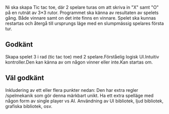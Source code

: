 Ni ska skapa Tic tac toe, där 2 spelare turas om att skriva in "X" samt "O"  på en rutnät av 3*3 rutor.
Programmet ska känna av resultaten av spelets gång. Både vinnare samt on det inte finns en vinnare.
Spelet ska kunnas restartas och återgå till ursprungs läge med en slumpmässig spelares första tur.


## Godkänt
Skapa spelet 3 i rad (tic tac toe) med 2 spelare.Förståelig logisk  UI.Intuitiv kontroller.Den kan känna av om någon vinner eller inte.Kan startas om.



## Väl godkänt 
Inkludering av ett eller flera punkter nedan:
Den har extra regler /spelmekanik som gör denna märkbart unikt.
Ha ett extra spelläge med någon form av single player vs AI.
Användning av UI bibliotek, ljud bibliotek, grafiska bibliotek, osv. 


